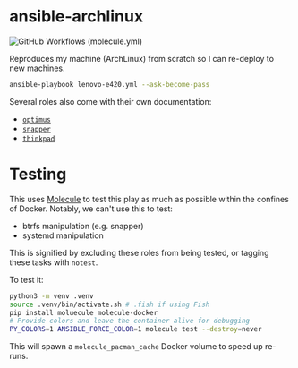 # ansible-archlinux

![GitHub Workflows (molecule.yml)](https://github.com/AlexandreCarlton/ansible-archlinux/actions/workflows/molecule.yml/badge.svg)

Reproduces my machine (ArchLinux) from scratch so I can re-deploy to new machines.

```bash
ansible-playbook lenovo-e420.yml --ask-become-pass
```

Several roles also come with their own documentation:

 - [`optimus`](roles/optimus)
 - [`snapper`](roles/snapper)
 - [`thinkpad`](roles/thinkpad)

# Testing

This uses [Molecule](https://molecule.readthedocs.io/) to test this play as
much as possible within the confines of Docker. Notably, we can't use this to
test:

- btrfs manipulation (e.g. snapper)
- systemd manipulation

This is signified by excluding these roles from being tested, or tagging these
tasks with `notest`.

To test it:

```bash
python3 -m venv .venv
source .venv/bin/activate.sh # .fish if using Fish
pip install moluecule molecule-docker
# Provide colors and leave the container alive for debugging
PY_COLORS=1 ANSIBLE_FORCE_COLOR=1 molecule test --destroy=never
```

This will spawn a `molecule_pacman_cache` Docker volume to speed up re-runs.
